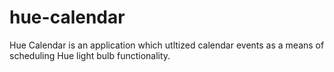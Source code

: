 # hue-calendar
Hue Calendar is an application which utltized calendar events as a means of scheduling Hue light bulb functionality.
